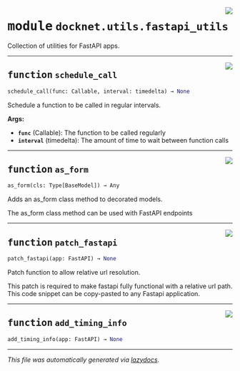<!-- markdownlint-disable -->

<a href="https://github.com/khulnasoft/docknet/blob/main/backend/src/docknet/utils/fastapi_utils.py#L0"><img align="right" style="float:right;" src="https://img.shields.io/badge/-source-cccccc?style=flat-square"></a>

# <kbd>module</kbd> `docknet.utils.fastapi_utils`
Collection of utilities for FastAPI apps. 


---

<a href="https://github.com/khulnasoft/docknet/blob/main/backend/src/docknet/utils/fastapi_utils.py#L14"><img align="right" style="float:right;" src="https://img.shields.io/badge/-source-cccccc?style=flat-square"></a>

## <kbd>function</kbd> `schedule_call`

```python
schedule_call(func: Callable, interval: timedelta) → None
```

Schedule a function to be called in regular intervals. 



**Args:**
 
 - <b>`func`</b> (Callable):  The function to be called regularly 
 - <b>`interval`</b> (timedelta):  The amount of time to wait between function calls 


---

<a href="https://github.com/khulnasoft/docknet/blob/main/backend/src/docknet/utils/fastapi_utils.py#L33"><img align="right" style="float:right;" src="https://img.shields.io/badge/-source-cccccc?style=flat-square"></a>

## <kbd>function</kbd> `as_form`

```python
as_form(cls: Type[BaseModel]) → Any
```

Adds an as_form class method to decorated models. 

The as_form class method can be used with FastAPI endpoints 


---

<a href="https://github.com/khulnasoft/docknet/blob/main/backend/src/docknet/utils/fastapi_utils.py#L57"><img align="right" style="float:right;" src="https://img.shields.io/badge/-source-cccccc?style=flat-square"></a>

## <kbd>function</kbd> `patch_fastapi`

```python
patch_fastapi(app: FastAPI) → None
```

Patch function to allow relative url resolution. 

This patch is required to make fastapi fully functional with a relative url path. This code snippet can be copy-pasted to any Fastapi application. 


---

<a href="https://github.com/khulnasoft/docknet/blob/main/backend/src/docknet/utils/fastapi_utils.py#L121"><img align="right" style="float:right;" src="https://img.shields.io/badge/-source-cccccc?style=flat-square"></a>

## <kbd>function</kbd> `add_timing_info`

```python
add_timing_info(app: FastAPI) → None
```








---

_This file was automatically generated via [lazydocs](https://github.com/khulnasoft/lazydocs)._
